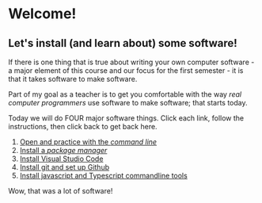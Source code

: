 # Welcome!

## Let's install (and learn about) some software!

If there is one thing that is true about writing your own computer software - a major element of this course and our focus for the first semester - it is that it takes software to make software. 

Part of my goal as a teacher is to get you comfortable with the way *real computer programmers* use software to make software; that starts today.

Today we will do FOUR major software things. Click each link, follow the instructions, then click back to get back here.
1. [Open and practice with the *command line*](commandline.md)
2. [Install a *package manager*](packagemanager.md)
3. [Install Visual Studio Code](visualstudiocode.md)
4. [Install git and set up Github](gitandgithub.md)
5. [Install javascript and Typescript commandline tools](typescript_commandline.md)

Wow, that was a lot of software!

